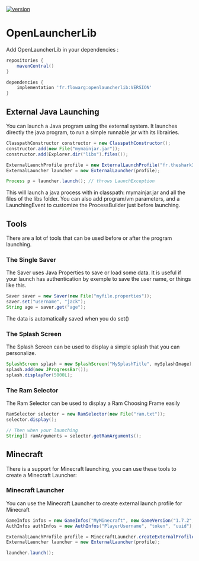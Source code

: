 [version]: https://img.shields.io/maven-central/v/fr.flowarg/openlauncherlib.svg?label=Download
[download]: https://search.maven.org/search?q=g:%22fr.flowarg%22%20AND%20a:%22openlauncherlib%22

[ ![version][] ][download]

# OpenLauncherLib

Add OpenLauncherLib in your dependencies :

```groovy
repositories {
    mavenCentral()
}
```

```groovy
dependencies {
    implementation 'fr.flowarg:openlauncherlib:VERSION'
}
```

## External Java Launching

You can launch a Java program using the external system. It launches directly the java program, to run a simple runnable jar with its librairies.

```java
ClasspathConstructor constructor = new ClasspathConstructor();
constructor.add(new File("mymainjar.jar"));
constructor.add(Explorer.dir("libs").files());

ExternalLaunchProfile profile = new ExternalLaunchProfile("fr.theshark34.MyClass", classpath.make());
ExternalLauncher launcher = new ExternalLauncher(profile);

Process p = launcher.launch(); // throws LaunchException
```

This will launch a java process with in classpath: mymainjar.jar and all the files of the libs folder.
You can also add program/vm parameters, and a LaunchingEvent to customize the ProcessBuilder just before launching.

## Tools

There are a lot of tools that can be used before or after the program launching.

### The Single Saver

The Saver uses Java Properties to save or load some data. It is useful if your launch has authentication by exemple to save the user name, or things like this.

```java
Saver saver = new Saver(new File("myfile.properties"));
saver.set("username", "jack");
String age = saver.get("age");
```

The data is automatically saved when you do set()

### The Splash Screen

The Splash Screen can be used to display a simple splash that you can personalize.

```java
SplashScreen splash = new SplashScreen("MySplashTitle", mySplashImage);
splash.add(new JProgressBar());
splash.displayFor(5000L);
```

### The Ram Selector

The Ram Selector can be used to display a Ram Choosing Frame easily

```java
RamSelector selector = new RamSelector(new File("ram.txt"));
selector.display();

// Then when your launching
String[] ramArguments = selector.getRamArguments();
```

## Minecraft

There is a support for Minecraft launching, you can use these tools to create a Minecraft Launcher:

### Minecraft Launcher

You can use the Minecraft Launcher to create external launch profile for Minecraft

```java
GameInfos infos = new GameInfos("MyMinecraft", new GameVersion("1.7.2", GameType.V1_7_2_LOWER), new GameTweak[] {GameTweak.FORGE});
AuthInfos authInfos = new AuthInfos("PlayerUsername", "token", "uuid");

ExternalLaunchProfile profile = MinecraftLauncher.createExternalProfile(infos, GameFolder.BASIC, authInfos);
ExternalLauncher launcher = new ExternalLauncher(profile);

launcher.launch();
```
